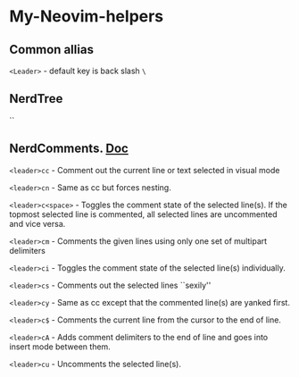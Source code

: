 # My-Neovim-helpers

## Common allias

`<Leader>` - default key is back slash `\`

## NerdTree
``

## NerdComments. [Doc](https://www.vim.org/scripts/script.php?script_id=1218)
`<leader>cc` - Comment out the current line or text selected in visual mode

`<leader>cn` - Same as <leader>cc but forces nesting.

`<leader>c<space>` - Toggles the comment state of the selected line(s). If the topmost selected line is commented, all selected lines are uncommented and vice versa.

`<leader>cm` - Comments the given lines using only one set of multipart delimiters

`<leader>ci` - Toggles the comment state of the selected line(s) individually.

`<leader>cs` - Comments out the selected lines ``sexily''

`<leader>cy` - Same as <leader>cc except that the commented line(s) are yanked first.
  
`<leader>c$` - Comments the current line from the cursor to the end of line.
  
`<leader>cA` - Adds comment delimiters to the end of line and goes into insert mode between them.

`<leader>cu` - Uncomments the selected line(s).

